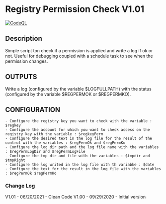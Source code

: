 # Registry Permission Check V1.01

[![CodeQL](https://github.com/ChristophePelichet/Registry-Permission-Check/workflows/PSScriptAnalyzer/badge.svg)](https://github.com/ChristophePelichet/Registry-Permission-Check/actions?query=workflow%3APSScriptAnalyzer)

## Description
Simple script ton check if a permission is applied and write a log if ok or not. Useful for debugging coupled with a schedule task to see when the permission changes.

## OUTPUTS
Write a log (configured by the variable $LOGFULLPATH) with the status (configured by the variable $REGPERMOK or $REGPERMKO).

## CONFIGURATION
    - Configure the registry key you want to check with the variable : $regkey
    - Configure the account for which you want to check access on the registry key with the variable : $regkeyPerm
    - Configure the desired text in the log file for the result of the control with the variables : $regPermOk and $regPermKo
    - Configure the log dir path and the log file name with the variables : $regPermLogDir and $regPermLogFile
    - Configure the tmp dir and file with the variables : $tmpdir and $tmpRight
    - Configure the log writed in the log file with th variabke : $date
    - Configure the text for the result in the log file with the variables : $regPermOk $regPermKo

### Change Log
V1.01   -   06/20/2021  - Clean Code 
V1.00   -   09/29/2020  - Initial version 

